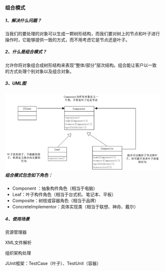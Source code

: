 ### 组合模式

##### 1、解决什么问题？

当我们的要处理的对象可以生成一颗树形结构，而我们要对树上的节点和叶子进行操作时，它能够提供一致的方式，而不用考虑它是节点还是叶子。

##### 2、什么是组合模式？

允许你将对象组合成树形结构来表现“整体/部分”层次结构。组合能让客户以一致的方式处理个别对象以及组合对象。

##### 3、UML图

##### ![](/assets/组合模式UML图.png)组合模式包含如下角色：

* Component ：抽象构件角色（相当于电脑）
* Leaf：叶子构件角色（相当于台式机、笔记本、平板）
* Composite：树枝或容器角色（相当于品牌）
* ConcreteImplementor：具体实现类（相当于联想、神舟、戴尔）

##### 4、使用场景

资源管理器

XML文件解析

组织架构处理

JUnit框架：TestCase（叶子）、TestUnit（容器）

